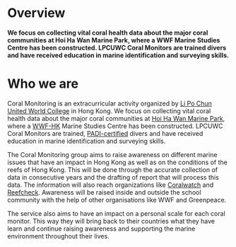 # Overview

**We focus on collecting vital coral health data about the major coral communities at Hoi Ha Wan Marine Park, where a WWF Marine Studies Centre has been constructed. LPCUWC Coral Monitors are trained divers and have received education in marine identification and surveying skills.**

# Who we are

Coral Monitoring is an extracurricular activity organized by [Li Po Chun United World College](http://www.lpcuwc.edu.hk/) in Hong Kong. We focus on collecting vital coral health data about the major coral communities at [Hoi Ha Wan Marine Park](http://www.afcd.gov.hk/english/country/cou_vis/cou_vis_mar/cou_vis_mar_des/cou_vis_mar_des_hoi.html), where a [WWF-HK](http://www.wwf.org.hk/en/) Marine Studies Centre has been constructed. LPCUWC Coral Monitors are trained, [PADI-certified](http://www.padi.com/) divers and have received education in marine identification and surveying skills.

The Coral Monitoring group aims to raise awareness on different marine issues that have an impact in Hong Kong as well as on the conditions of the reefs of Hong Kong. This will be done through the accurate collection of data in consecutive years and the drafting of report that will process this data. The information will also reach organizations like [Coralwatch](http://www.coralwatch.org/web/guest) and [Reefcheck](http://www.reefcheck.org/). Awareness will be raised inside and outside the school community with the help of other organisations like WWF and Greenpeace.

The service also aims to have an impact on a personal scale for each coral monitor. This way they will bring back to their countries what they have learn and continue raising awareness and supporting the marine environment throughout their lives.